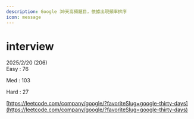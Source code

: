 ```yaml
---
description: Google 30天高頻題目，依據出現頻率排序
icon: message
---
```


# interview

2025/2/20 (206)\
Easy : 76&#x20;

Med : 103

Hard : 27

[https://leetcode.com/company/google/?favoriteSlug=google-thirty-days](https://leetcode.com/company/google/?favoriteSlug=google-thirty-days)
